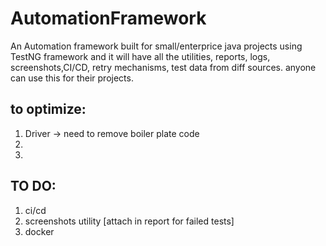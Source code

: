 # AutomationFramework
An Automation framework built for small/enterprice java projects using TestNG framework and it will have all the utilities, reports, logs, screenshots,CI/CD, retry mechanisms, test data from diff sources. anyone can use this for their projects. 

to optimize:
-----------
1. Driver -> need to remove boiler plate code
2. 
3. 


TO DO:
-----
1. ci/cd
2. screenshots utility [attach in report for failed tests]
3. docker
